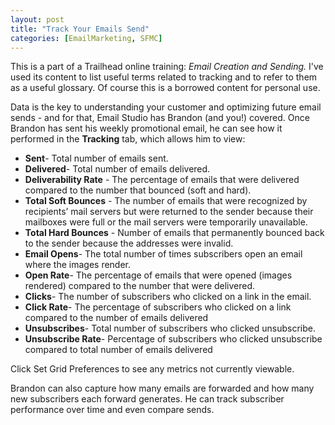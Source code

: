 ```yaml
---
layout: post
title: "Track Your Emails Send"
categories: [EmailMarketing, SFMC]
---
```



This is a part of a Trailhead online training: *Email Creation and Sending.*
I've used its content to list useful terms related to tracking and to refer to them as a useful glossary. Of course this is a borrowed content for personal use.

Data is the key to understanding your customer and optimizing future email sends - and for that, Email Studio has Brandon (and you!) covered. Once Brandon has sent his weekly promotional email, he can see how it performed in the **Tracking** tab, which allows him to view:



*   **Sent**- Total number of emails sent.
*  **Delivered**- Total number of emails delivered.
*  **Deliverability Rate** - The percentage of emails that were delivered compared to the number that bounced (soft and hard).
*  **Total Soft Bounces** - The number of emails that were recognized by recipients’ mail servers but were returned to the sender because their mailboxes were full or the mail servers were temporarily unavailable.
*  **Total Hard Bounces** - Number of emails that permanently bounced back to the sender because the addresses were invalid.
*  **Email Opens**- The total number of times subscribers open an email where the images render.
*  **Open Rate**- The percentage of emails that were opened (images rendered) compared to the number that were delivered.
*  **Clicks**- The number of subscribers who clicked on a link in the email.
*  **Click Rate**- The percentage of subscribers who clicked on a link compared to the number of emails delivered
*  **Unsubscribes**- Total number of subscribers who clicked unsubscribe.
*  **Unsubscribe Rate**- Percentage of subscribers who clicked unsubscribe compared to total number of emails delivered

Click Set Grid Preferences to see any metrics not currently viewable.

Brandon can also capture how many emails are forwarded and how many new subscribers each forward generates. He can track subscriber performance over time and even compare sends.
